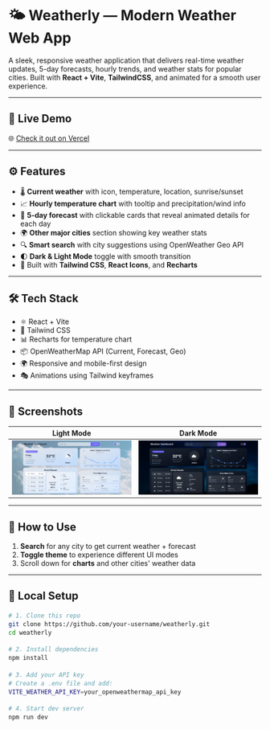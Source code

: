 # 🌤️ Weatherly — Modern Weather Web App

A sleek, responsive weather application that delivers real-time weather updates, 5-day forecasts, hourly trends, and weather stats for popular cities. Built with **React + Vite**, **TailwindCSS**, and animated for a smooth user experience.

---

## 🚀 Live Demo

🌐 [Check it out on Vercel]()

---

## ⚙️ Features

- 🌡️ **Current weather** with icon, temperature, location, sunrise/sunset
- 📈 **Hourly temperature chart** with tooltip and precipitation/wind info
- 📆 **5-day forecast** with clickable cards that reveal animated details for each day
- 🌍 **Other major cities** section showing key weather stats
- 🔍 **Smart search** with city suggestions using OpenWeather Geo API
- 🌓 **Dark & Light Mode** toggle with smooth transition
- 💅 Built with **Tailwind CSS**, **React Icons**, and **Recharts**

---

## 🛠️ Tech Stack

- ⚛️ React + Vite
- 🎨 Tailwind CSS
- 📊 Recharts for temperature chart
- 📦 OpenWeatherMap API (Current, Forecast, Geo)
- 🌍 Responsive and mobile-first design
- 🎭 Animations using Tailwind keyframes

---

## 📸 Screenshots

| Light Mode | Dark Mode |
|------------|-----------|
| ![Light Mode](./screenshots/light-ss.png) | ![Dark Mode](./screenshots/dark-ss.png) |


---

## 🧠 How to Use

1. **Search** for any city to get current weather + forecast
2. **Toggle theme** to experience different UI modes
3. Scroll down for **charts** and other cities' weather data

---

## 🧪 Local Setup

```bash
# 1. Clone this repo
git clone https://github.com/your-username/weatherly.git
cd weatherly

# 2. Install dependencies
npm install

# 3. Add your API key
# Create a .env file and add:
VITE_WEATHER_API_KEY=your_openweathermap_api_key

# 4. Start dev server
npm run dev

